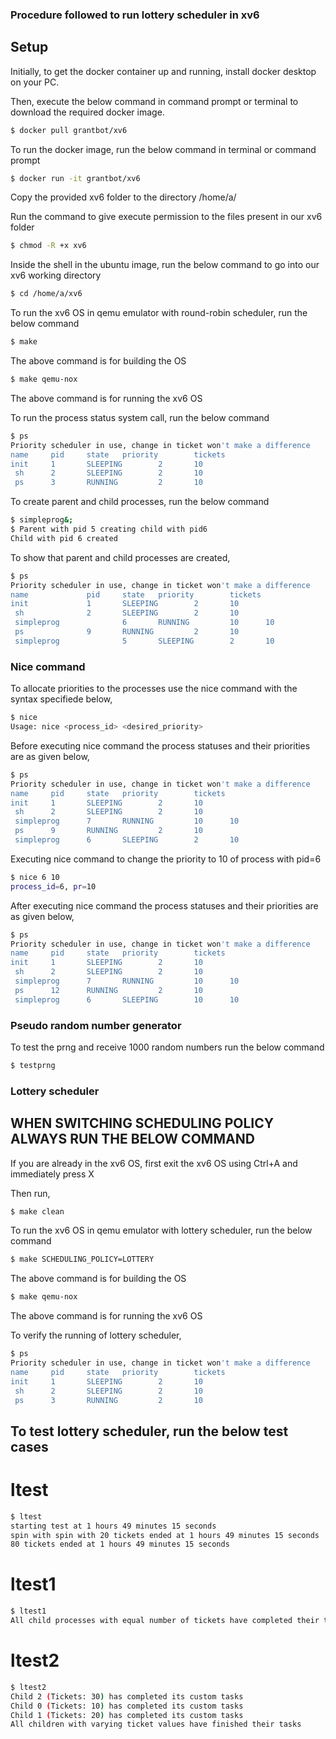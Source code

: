 ### Procedure followed to run lottery scheduler in xv6
## Setup

Initially, to get the docker container up and running, install docker desktop on your PC.

Then, execute the below command in command prompt or terminal to download the required docker image.
```bash
$ docker pull grantbot/xv6
```

To run the docker image, run the below command in terminal or command prompt
```bash
$ docker run -it grantbot/xv6
```

Copy the provided xv6 folder to the directory /home/a/

Run the command to give execute permission to the files present in our xv6 folder
```bash
$ chmod -R +x xv6
```

Inside the shell in the ubuntu image, run the below command to go into our xv6 working directory
```bash
$ cd /home/a/xv6
```

To run the xv6 OS in qemu emulator with round-robin scheduler, run the below command
```bash
$ make
```
The above command is for building the OS

```bash
$ make qemu-nox
```
The above command is for running the xv6 OS

To run the process status system call, run the below command
```bash
$ ps    
Priority scheduler in use, change in ticket won't make a difference 
name     pid     state   priority        tickets
init     1       SLEEPING        2       10 
 sh      2       SLEEPING        2       10 
 ps      3       RUNNING         2       10
```

To create parent and child processes, run the below command
```bash
$ simpleprog&;           
$ Parent with pid 5 creating child with pid6
Child with pid 6 created
```

To show that parent and child processes are created,
```bash
$ ps
Priority scheduler in use, change in ticket won't make a difference 
name             pid     state   priority        tickets
init             1       SLEEPING        2       10 
 sh              2       SLEEPING        2       10 
 simpleprog              6       RUNNING         10      10 
 ps              9       RUNNING         2       10 
 simpleprog              5       SLEEPING        2       10 
```


### Nice command

To allocate priorities to the processes use the nice command with the syntax specifiede below,
```bash
$ nice
Usage: nice <process_id> <desired_priority>
```

Before executing nice command the process statuses and their priorities are as given below,
```bash
$ ps
Priority scheduler in use, change in ticket won't make a difference 
name     pid     state   priority        tickets
init     1       SLEEPING        2       10 
 sh      2       SLEEPING        2       10 
 simpleprog      7       RUNNING         10      10 
 ps      9       RUNNING         2       10 
 simpleprog      6       SLEEPING        2       10 
```

Executing nice command to change the priority to 10 of process with pid=6
```bash
$ nice 6 10
process_id=6, pr=10
```

After executing nice command the process statuses and their priorities are as given below,
```bash
$ ps
Priority scheduler in use, change in ticket won't make a difference 
name     pid     state   priority        tickets
init     1       SLEEPING        2       10 
 sh      2       SLEEPING        2       10 
 simpleprog      7       RUNNING         10      10 
 ps      12      RUNNING         2       10 
 simpleprog      6       SLEEPING        10      10 
```

### Pseudo random number generator
To test the prng and receive 1000 random numbers run the below command
```bash
$ testprng
```

### Lottery scheduler
## WHEN SWITCHING SCHEDULING POLICY ALWAYS RUN THE BELOW COMMAND
If you are already in the xv6 OS, first exit the xv6 OS using Ctrl+A and immediately press X

Then run,
```bash
$ make clean
```

To run the xv6 OS in qemu emulator with lottery scheduler, run the below command
```bash
$ make SCHEDULING_POLICY=LOTTERY
```
The above command is for building the OS

```bash
$ make qemu-nox
```
The above command is for running the xv6 OS

To verify the running of lottery scheduler,
```bash
$ ps    
Priority scheduler in use, change in ticket won't make a difference 
name     pid     state   priority        tickets
init     1       SLEEPING        2       10 
 sh      2       SLEEPING        2       10 
 ps      3       RUNNING         2       10
```

## To test lottery scheduler, run the below test cases

# ltest
```bash
$ ltest
starting test at 1 hours 49 minutes 15 seconds
spin with spin with 20 tickets ended at 1 hours 49 minutes 15 seconds
80 tickets ended at 1 hours 49 minutes 15 seconds
```

# ltest1
```bash
$ ltest1
All child processes with equal number of tickets have completed their tasks.
```

# ltest2
```bash
$ ltest2
Child 2 (Tickets: 30) has completed its custom tasks
Child 0 (Tickets: 10) has completed its custom tasks
Child 1 (Tickets: 20) has completed its custom tasks
All children with varying ticket values have finished their tasks
```

